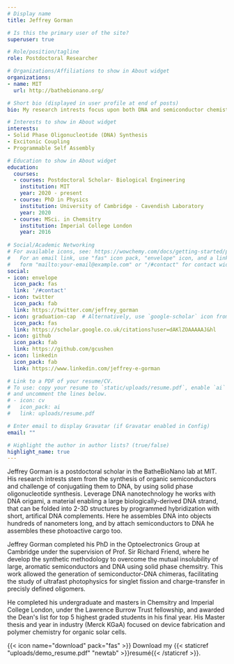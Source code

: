 ```yaml
---
# Display name
title: Jeffrey Gorman

# Is this the primary user of the site?
superuser: true

# Role/position/tagline
role: Postdoctoral Researcher

# Organizations/Affiliations to show in About widget
organizations:
- name: MIT
  url: http://bathebionano.org/

# Short bio (displayed in user profile at end of posts)
bio: My research intrests focus upon both DNA and semiconductor chemistry. I leverage DNA assembly and biological screening to both control and optimize spatial engineering between semiconductors for solar energy and quantum information science. 

# Interests to show in About widget
interests:
- Solid Phase Oligonucleotide (DNA) Synthesis
- Excitonic Coupling
- Programmable Self Assembly

# Education to show in About widget
education:
  courses:
  - courses: Postdoctoral Scholar- Biological Engineering
	institution: MIT
	year: 2020 - present
  - course: PhD in Physics
    institution: University of Cambridge - Cavendish Laboratory
    year: 2020
  - course: MSci. in Chemsitry
    institution: Imperial College London
    year: 2016
 
# Social/Academic Networking
# For available icons, see: https://wowchemy.com/docs/getting-started/page-builder/#icons
#   For an email link, use "fas" icon pack, "envelope" icon, and a link in the
#   form "mailto:your-email@example.com" or "/#contact" for contact widget.
social:
- icon: envelope
  icon_pack: fas
  link: '/#contact'
- icon: twitter
  icon_pack: fab
  link: https://twitter.com/jeffrey_gorman
- icon: graduation-cap  # Alternatively, use `google-scholar` icon from `ai` icon pack
  icon_pack: fas
  link: https://scholar.google.co.uk/citations?user=dAKlZOAAAAAJ&hl
- icon: github
  icon_pack: fab
  link: https://github.com/gcushen
- icon: linkedin
  icon_pack: fab
  link: https://www.linkedin.com/jeffrey-e-gorman

# Link to a PDF of your resume/CV.
# To use: copy your resume to `static/uploads/resume.pdf`, enable `ai` icons in `params.toml`, 
# and uncomment the lines below.
# - icon: cv
#   icon_pack: ai
#   link: uploads/resume.pdf

# Enter email to display Gravatar (if Gravatar enabled in Config)
email: ""

# Highlight the author in author lists? (true/false)
highlight_name: true
---
```


Jeffrey Gorman is a postdoctoral scholar in the BatheBioNano lab at MIT. His research intrests stem from the synthesis of organic semiconductors and challenge of conjugatiing them to DNA, by using solid phase oligonucleotide synthesis. Leverage DNA nanotechnology he works with DNA origami, a material enabling a large biologically-derived DNA strand, that can be folded into 2-3D structures by programmed hybridization with short, artifical DNA complements. Here he assembles DNA into objects hundreds of nanometers long, and by attach semiconductors to DNA he assembles these photoactive cargo too.

Jeffrey Gorman completed his PhD in the Optoelectronics Group at Cambridge under the supervision of Prof. Sir Richard Friend, where he develop the synthetic methodology to overcome the mutual insolubility of large, aromatic semiconductors and DNA using solid phase chemsitry. This work allowed the generation of semiconductor-DNA chimeras, facilitating the study of  ultrafast photophysics for singlet fission and charge-transfer in precisly defined oligomers.

He completed his undergraduate and masters in Chemsitry and Imperial College London, under the Lawrence Burrow Trust fellowship, and awarded the Dean's list for top 5 highest graded students in his final year. His Master thesis and year in industry (Merck KGaA) focused on device fabrication and polymer chemistry for organic solar cells.


{{< icon name="download" pack="fas" >}} Download my {{< staticref "uploads/demo_resume.pdf" "newtab" >}}resumé{{< /staticref >}}.
